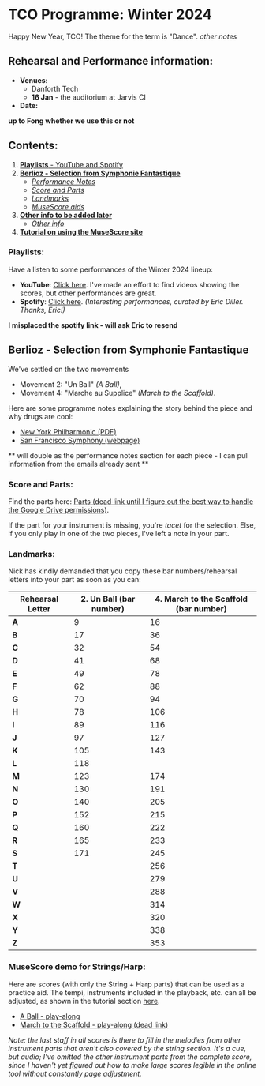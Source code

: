 # TCO Programme: Winter 2024

Happy New Year, TCO! The theme for the term is "Dance". *other notes*

## Rehearsal and Performance information:
* **Venues:**
    * Danforth Tech
    * **16 Jan** - the auditorium at Jarvis CI
* **Date:** 

**up to Fong whether we use this or not**

## Contents:
1. [**Playlists** - YouTube and Spotify](#playlists)
1. [**Berlioz - Selection from Symphonie Fantastique**](#berlioz)
    * [*Performance Notes*](#berlioz-perfnotes)
    * [*Score and Parts*](#berlioz-parts)
    * [*Landmarks*](#berlioz-landmarks)
    * [*MuseScore aids*](#berlioz-musescore)
1. [**Other info to be added later**](#other-music)
    * [*Other info*](#other-info)
1. [**Tutorial on using the MuseScore site**](musescore-tutorial.md)

### Playlists: <a name="playlists"></a>
Have a listen to some performances of the Winter 2024 lineup:
* **YouTube**: [Click here](https://www.youtube.com/watch?v=0SgJrqT4EUc&list=PLofraTZ-oauezKCJ2Ns2PntDHz2pm5eNT&pp=gAQBiAQB). I've made an effort to find videos showing the scores, but other performances are great.
* **Spotify**: [Click here](). *(Interesting performances, curated by Eric Diller. Thanks, Eric!)* 

**I misplaced the spotify link - will ask Eric to resend**

## Berlioz - Selection from Symphonie Fantastique <a name="berlioz"></a> <a name="berlioz-perfnotes"></a>
We've settled on the two movements
* Movement 2: "Un Ball" *(A Ball)*,
* Movement 4: "Marche au Supplice" *(March to the Scaffold)*.

Here are some programme notes explaining the story behind the piece and why drugs are cool:
* [New York Philharmonic (PDF)](https://nyphil.org/~/media/pdfs/program-notes/1920/Berlioz-Symphonie-fantastique.pdf)
* [San Francisco Symphony (webpage)](https://www.sfsymphony.org/Data/Event-Data/Program-Notes/B/Berlioz-Symphonie-fantastique)

** will double as the performance notes section for each piece - I can pull information from the emails already sent **


### Score and Parts:  <a name="berlioz-parts"></a>
Find the parts here: [Parts (dead link until I figure out the best way to handle the Google Drive permissions)]().

If the part for your instrument is missing, you're *tacet* for the selection. Else, if you only play in one of the two pieces, I've left a note in your part.

### Landmarks:  <a name="berlioz-landmarks"></a>
Nick has kindly demanded that you copy these bar numbers/rehearsal letters into your part as soon as you can:

| **Rehearsal Letter** | **2. Un Ball (bar number)** | **4. March to the Scaffold (bar number)** |
|----------------------|-----------------------------|-------------------------------------------|
| **A**                | 9                           | 16                                        |
| **B**                | 17                          | 36                                        |
| **C**                | 32                          | 54                                        |
| **D**                | 41                          | 68                                        |
| **E**                | 49                          | 78                                        |
| **F**                | 62                          | 88                                        |
| **G**                | 70                          | 94                                        |
| **H**                | 78                          | 106                                       |
| **I**                | 89                          | 116                                       |
| **J**                | 97                          | 127                                       |
| **K**                | 105                         | 143                                       |
| **L**                | 118                         |                                           |
| **M**                | 123                         | 174                                       |
| **N**                | 130                         | 191                                       |
| **O**                | 140                         | 205                                       |
| **P**                | 152                         | 215                                       |
| **Q**                | 160                         | 222                                       |
| **R**                | 165                         | 233                                       |
| **S**                | 171                         | 245                                       |
| **T**                |                             | 256                                       |
| **U**                |                             | 279                                       |
| **V**                |                             | 288                                       |
| **W**                |                             | 314                                       |
| **X**                |                             | 320                                       |
| **Y**                |                             | 338                                       |
| **Z**                |                             | 353                                       |

### MuseScore demo for Strings/Harp: <a name="berlioz-musescore"></a>
Here are scores (with only the String + Harp parts) that can be used as a practice aid. The tempi, instruments included in the playback, etc. can all be adjusted, as shown in the tutorial section [here](musescore-tutorial.md).
* [A Ball - play-along](https://musescore.com/user/33269220/scores/13743490/s/mR2ZGy?share=copy_link)
* [March to the Scaffold - play-along (dead link)]()

*Note: the last staff in all scores is there to fill in the melodies from other instrument parts that aren't also covered by the string section. It's a cue, but audio; I've omitted the other instrument parts from the complete score, since I haven't yet figured out how to make large scores legible in the online tool without constantly page adjustment.*
